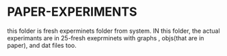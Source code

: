 # PAPER-EXPERIMENTS
this folder is fresh experminets folder from system. IN this folder, the actual experimants are in 25-fresh exeprminets with graphs , objs(that are in paper), and dat files too.
